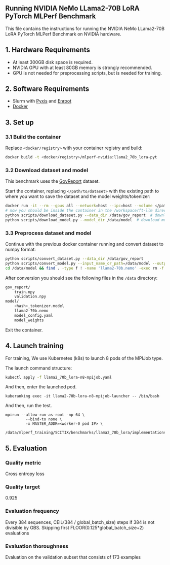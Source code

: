 ## Running NVIDIA NeMo LLama2-70B LoRA PyTorch MLPerf Benchmark

This file contains the instructions for running the NVIDIA NeMo LLama2-70B LoRA PyTorch MLPerf Benchmark on NVIDIA hardware.

## 1. Hardware Requirements

- At least 300GB disk space is required.
- NVIDIA GPU with at least 80GB memory is strongly recommended.
- GPU is not needed for preprocessing scripts, but is needed for training.

## 2. Software Requirements

- Slurm with [Pyxis](https://github.com/NVIDIA/pyxis) and [Enroot](https://github.com/NVIDIA/enroot)
- [Docker](https://www.docker.com/)

## 3. Set up

### 3.1 Build the container

Replace `<docker/registry>` with your container registry and build:

```bash
docker build -t <docker/registry>/mlperf-nvidia:llama2_70b_lora-pyt
```

### 3.2 Download dataset and model

This benchmark uses the [GovReport](https://gov-report-data.github.io/) dataset.

Start the container, replacing `</path/to/dataset>` with the existing path to where you want to save the dataset and the model weights/tokenizer:

```bash
docker run -it --rm --gpus all --network=host --ipc=host --volume </path/to/dataset>:/data <docker/registry>/mlperf-nvidia:llama2_70b_lora-pyt
# now you should be inside the container in the /workspace/ft-llm directory
python scripts/download_dataset.py --data_dir /data/gov_report  # download dataset
python scripts/download_model.py --model_dir /data/model  # download model checkpoint used for initialization; could take up to 30 minutes
```

### 3.3 Preprocess dataset and model

Continue with the previous docker container running and convert dataset to numpy format:

```bash
python scripts/convert_dataset.py --data_dir /data/gov_report
python scripts/convert_model.py --input_name_or_path=/data/model --output_path=/data/model/llama2-70b.nemo
cd /data/model && find . -type f ! -name 'llama2-70b.nemo' -exec rm -f {} + && tar -xvf llama2-70b.nemo
```

After conversion you should see the following files in the `/data` directory:

```bash
gov_report/
    train.npy
    validation.npy
model/
    <hash>_tokenizer.model
    llama2-70b.nemo
    model_config.yaml
    model_weights
```

Exit the container.

## 4. Launch training

For training, We use Kubernetes (k8s) to launch 8 pods of the MPIJob type.

The launch command structure:

```bash
kubectl apply -f llama2_70b_lora-n8-mpijob.yaml 
```
And then, enter the launched pod.

```
kuberanking exec -it llama2-70b-lora-n8-mpijob-launcher -- /bin/bash
```
And then, run the test.

```
mpirun --allow-run-as-root -np 64 \
         --bind-to none \ 
         -x MASTER_ADDR=<worker-0 pod IP> \
         /data/mlperf_training/SCITIX/benchmarks/llama2_70b_lora/implementations/scitix_n8_ngc24.09_nemo/launch_scitix.sh
```

## 5. Evaluation

### Quality metric
Cross entropy loss

### Quality target
0.925

### Evaluation frequency
Every 384 sequences, CEIL(384 / global_batch_size) steps if 384 is not divisible by GBS. Skipping first FLOOR(0.125*global_batch_size+2) evaluations

### Evaluation thoroughness
Evaluation on the validation subset that consists of 173 examples

